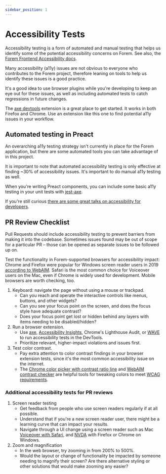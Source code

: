 ```yaml
---
sidebar_position: 1
---
```


# Accessibility Tests

Accessibility testing is a form of automated and manual testing that helps us
identify some of the potential accessibility concerns on Forem. See also, the
[Forem Frontend Accessibility docs](https://docs.forem.com/frontend/accessibility/).

Many accessibility (a11y) issues are not obvious to everyone who contributes to
the Forem project, therefore leaning on tools to help us identify these issues
is a good practice.

It's a good idea to use browser plugins while you're developing to keep an eye
out for these issues, as well as including automated tests to catch regressions
in future changes.

The [axe devtools](https://www.deque.com/axe) extension is a great place to get
started. It works in both Firefox and Chrome. Use an extension like this one to
find potential a11y issues in your workflow.

## Automated testing in Preact

An overarching a11y testing strategy isn't currently in place for the Forem
application, but there are some automated tools you can take advantage of in
this project.

It is important to note that automated accessibility testing is only effective
at finding ~30% of accessibility issues. It's important to do manual a11y
testing as well.

When you're writing Preact components, you can include some basic a11y testing
in your unit tests with [jest-axe](https://github.com/nickcolley/jest-axe).

If you're still curious
[there are some great talks on accessibility for developers](https://www.youtube.com/watch?v=8E9AEZjglqI).

## PR Review Checklist

Pull Requests should include accessibility testing to prevent barriers from
making it into the codebase. Sometimes issues found may be out of scope for a
particular PR – those can be opened as separate issues to be followed up on.

Test the functionality in Forem-supported browsers for accessibility impact:
Chrome and Firefox were popular for Windows screen reader users in 2019
[according to WebAIM](https://webaim.org/projects/screenreadersurvey8/#browsers).
Safari is the most common choice for Voiceover users on the Mac, even if Chrome
is widely used for development. Mobile browsers are worth checking, too.

1. Keyboard: navigate the page without using a mouse or trackpad.
   - Can you reach and operate the interactive controls like menus, buttons, and
     other widgets?
   - Can you see your focus point on the screen, and does the focus style have
     adequate contrast?
   - Does your focus point get lost or hidden behind any layers with items
     needing to be disabled/hidden?
1. Run a browser extension.
   - Use [axe](https://deque.com/axe),
     [Accessibility Insights](https://accessibilityinsights.io), Chrome's
     Lighthouse Audit, or
     [WAVE](https://chrome.google.com/webstore/detail/wave-evaluation-tool/jbbplnpkjmmeebjpijfedlgcdilocofh)
     to run accessibility tests in the DevTools.
   - Prioritize relevant, higher-impact violations and issues first.
1. Test color contrast.
   - Pay extra attention to color contrast findings in your browser extension
     tests, since it's the most common accessibility issue on the internet.
   - The
     [Chrome color picker with contrast ratio line](https://developers.google.com/web/tools/chrome-devtools/accessibility/reference#contrast)
     and
     [WebAIM contrast checker](https://webaim.org/resources/contrastchecker/)
     are helpful tools for tweaking colors to meet
     [WCAG requirements](https://webaim.org/articles/contrast/).

### Additional accessibility tests for PR reviews

1. Screen reader testing
   - Get feedback from people who use screen readers regularly if at all
     possible.
   - Understand that if you're a new screen reader user, there might be a
     learning curve that can impact your results.
   - Navigate through a UI change using a screen reader such as Mac
     [Voiceover with Safari](https://webaim.org/articles/voiceover/), and
     [NVDA](https://webaim.org/articles/nvda/) with Firefox or Chrome on
     Windows.
1. Zoom and magnification
   - In the web browser, try zooming in from 200% to 500%.
   - Would the layout or change of functionality be impacted by someone needing
     to magnify their screen? Are there alternative styling or other solutions
     that would make zooming any easier?
